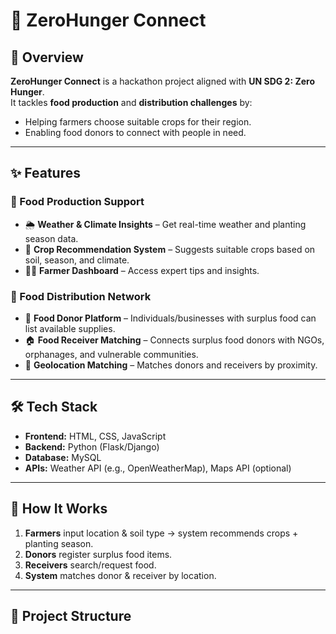 # 🌱 ZeroHunger Connect  

## 📌 Overview
**ZeroHunger Connect** is a hackathon project aligned with **UN SDG 2: Zero Hunger**.  
It tackles **food production** and **distribution challenges** by:  
- Helping farmers choose suitable crops for their region.  
- Enabling food donors to connect with people in need.  

---

## ✨ Features

### 🌾 Food Production Support
- 🌦️ **Weather & Climate Insights** – Get real-time weather and planting season data.  
- 🌱 **Crop Recommendation System** – Suggests suitable crops based on soil, season, and climate.  
- 👨‍🌾 **Farmer Dashboard** – Access expert tips and insights.  

### 🍞 Food Distribution Network
- 🍲 **Food Donor Platform** – Individuals/businesses with surplus food can list available supplies.  
- 🏠 **Food Receiver Matching** – Connects surplus food donors with NGOs, orphanages, and vulnerable communities.  
- 📍 **Geolocation Matching** – Matches donors and receivers by proximity.  

---

## 🛠️ Tech Stack
- **Frontend:** HTML, CSS, JavaScript  
- **Backend:** Python (Flask/Django)  
- **Database:** MySQL  
- **APIs:** Weather API (e.g., OpenWeatherMap), Maps API (optional)  

---

## 🚀 How It Works
1. **Farmers** input location & soil type → system recommends crops + planting season.  
2. **Donors** register surplus food items.  
3. **Receivers** search/request food.  
4. **System** matches donor & receiver by location.  

---

## 📂 Project Structure

